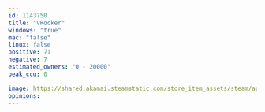 ```yaml
---
id: 1143750
title: "VRocker"
windows: "true"
mac: "false"
linux: false
positive: 71
negative: 7
estimated_owners: "0 - 20000"
peak_ccu: 0

image: https://shared.akamai.steamstatic.com/store_item_assets/steam/apps/1143750/header.jpg?t=1731403829
opinions:
---
```

